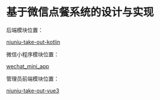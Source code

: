 # 基于微信点餐系统的设计与实现

后端模块位置：

[niuniu-take-out-kotlin](niuniu-take-out-kotlin)

微信小程序模块位置：

[wechat_mini_app](wechat_mini_app)

管理员前端模块位置：

[niuniu-take-out-vue3](niuniu-take-out-vue3)

